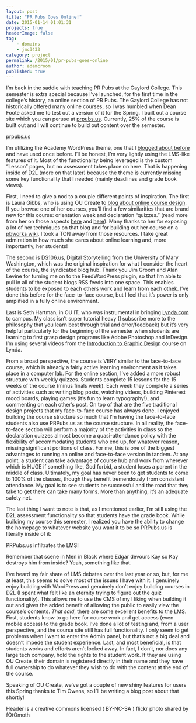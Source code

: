 ```yaml
---
layout: post
title: "PR Pubs Goes Online!"
date: 2015-01-14 01:01:31
projects: true
headerImage: false
tag:
    - domains
    - jmc3433
category: project
permalink: /2015/01/pr-pubs-goes-online
author: adamcroom
published: true
---
```


I&#8217;m back in the saddle with teaching PR Pubs at the Gaylord College. This semester is extra special because I&#8217;ve launched, for the first time in the college&#8217;s history, an online section of PR Pubs. The Gaylord College has not historically offered many online courses, so I was humbled when Dean Foote asked me to test out a version of it for the Spring. I built out a course site which you can peruse at [prpubs.us][1]. Currently, 25% of the course is built out and I will continue to build out content over the semester.

[][1][prpubs.us][1]

I&#8217;m utilizing the Academy WordPress theme, one that I [blogged about before][2] and have used once before. I&#8217;ll be honest, I&#8217;m very lightly using the LMS-like features of it. Most of the functionality being leveraged is the custom &#8220;Lesson&#8221; pages, but no assessment takes place on here. That is happening inside of D2L (more on that later) because the theme is currently missing some key functionality that I needed (mainly deadlines and grade book views).

First, I need to give a nod to a couple different points of inspiration. The first is Laura Gibbs, who is using OU Create to [blog about online course design][3]. If you browse one of her courses, you&#8217;ll find a few similarities that are brand new for this course: orientation week and declaration &#8220;quizzes.&#8221; (read more from her on those aspects [here][4] and [here][5]). Many thanks to her for exposing a lot of her techniques on that blog and for building out her course on a [pbworks wiki][6]. I took a TON away from those resources. I take great admiration in how much she cares about online learning and, more importantly, her students!

The second is [DS106.us][7], Digital Storytelling from the University of Mary Washington, which was the original inspiration for what I consider the heart of the course, the syndicated blog hub. Thank you Jim Groom and Alan Levine for turning me on to the FeedWordPress plugin, so that I&#8217;m able to pull in all of the student blogs RSS feeds into one space. This enables students to be exposed to each others work and learn from each othek. I&#8217;ve done this before for the face-to-face course, but I feel that it&#8217;s power is only amplified in a fully online environment.

Last is Seth Hartman, in OU IT, who was instrumental in bringing [Lynda.com][8] to campus. My class isn&#8217;t super tutorial heavy (I subscribe more to the philosophy that you learn best through trial and error/feedback) but it&#8217;s very helpful particularly for the beginning of the semester when students are learning to first grasp design programs like Adobe Photoshop and InDesign. I&#8217;m using several videos from the [Introduction to Graphic Design][9] course on Lynda.

From a broad perspective, the course is VERY similar to the face-to-face course, which is already a fairly active learning environment as it takes place in a computer lab. For the online section, I&#8217;ve added a more robust structure with weekly quizzes. Students complete 15 lessons for the 15 weeks of the course (minus finals week). Each week they complete a series of activities such as writing blog posts, watching videos, building Pinterest mood boards, playing games (it&#8217;s fun to learn typography!), and commenting on each other&#8217;s post. On top of that are the five traditional design projects that my face-to-face course has always done. I enjoyed building the course structure so much that I&#8217;m having the face-to-face students also use PRPubs.us as the course structure. In all reality, the face-to-face section will perform a majority of the activities in class so the declaration quizzes almost become a quasi-attendance policy with the flexibility of accommodating students who end up, for whatever reason, missing significant portions of class. For me, this is one of the biggest advantages to running an online and face-to-face version in tandem. At any point, a student can take advantage of course hub and work from wherever which is HUGE if something like, God forbid, a student loses a parent in the middle of class. Ultimately, my goal has never been to get students to come to 100% of the classes, though they benefit tremendously from consistent attendance. My goal is to see students be successful and the road that they take to get there can take many forms. More than anything, it&#8217;s an adequate safety net.

The last thing I want to note is that, as I mentioned earlier, I&#8217;m still using the D2L assessment functionality so that students have the grade book. While building my course this semester, I realized you have the ability to change the homepage to whatever website you want it to be so PRPubs.us is literally inside of it:

[][10]PRPubs.us infiltrates the LMS!

Remember that scene in Men in Black where Edgar devours Kay so Kay destroys him from inside? Yeah, something like that.

[][11]

I&#8217;ve heard my fair share of LMS debates over the last year or so, but, for me at least, this seems to solve most of the issues I have with it. I genuinely enjoy building with WordPress and genuinely don&#8217;t enjoy building courses in D2L (I spent what felt like an eternity trying to figure out the quiz functionality). This allows me to use the CMS of my l liking when building it out and gives the added benefit of allowing the public to easily view the course&#8217;s contents. _That said_, there are some excellent benefits to the LMS. First, students know to go here for course work and get access (even mobile access) to the grade book. I&#8217;ve done a lot of testing and, from a user perspective, and the course site still has full functionality. I only seem to get problems when I want to enter the Admin panel, but that&#8217;s not a big deal and doesn&#8217;t impede the student experience. Last, and most beneficial, is that students works and efforts aren&#8217;t locked away. In fact, I don&#8217;t, nor does any large tech company, hold the rights to the student work. If they are using OU Create, their domain is registered directly in their name and they have full ownership to do whatever they wish to do with the content at the end of the course.

Speaking of OU Create, we&#8217;ve got a couple of new shiny features for users this Spring thanks to Tim Owens, so I&#8217;ll be writing a blog post about that shortly!

Header is a creative commons licensed ( BY-NC-SA ) flickr photo shared by fOtOmoth

 [1]: http://prpubs.us
 [2]: https://backup.adamcroom.com/2014/09/is-lms-a-new-market-for-wordpress-themes/
 [3]: http://anatomy.lauragibbs.net
 [4]: http://anatomy.lauragibbs.net/2014/09/grading.html
 [5]: http://anatomy.lauragibbs.net/2014/09/favorite-places-first-blog-post.html
 [6]: http://onlinecourselady.pbworks.com/w/page/12763866/orientation
 [7]: http://DS106.us
 [8]: http://lynda.com
 [9]: http://www.lynda.com/Illustrator-tutorials/Introduction-Graphic-Design/161817-2.html
 [10]: https://i2.wp.com/backup.adamcroom.com/wp-content/uploads/2015/01/Screen-Shot-2015-01-13-at-4.39.43-PM.png?ssl=1
 [11]: https://i1.wp.com/backup.adamcroom.com/wp-content/uploads/2015/01/yx5r9B.gif?ssl=1
